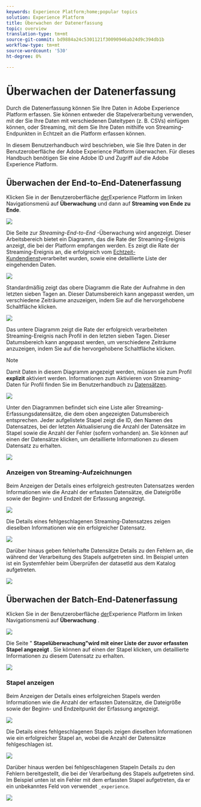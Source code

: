 ```yaml
---
keywords: Experience Platform;home;popular topics
solution: Experience Platform
title: Überwachen der Datenerfassung
topic: overview
translation-type: tm+mt
source-git-commit: bd9884a24c5301121f30090946ab24d9c394db1b
workflow-type: tm+mt
source-wordcount: '530'
ht-degree: 0%

---
```



# Überwachen der Datenerfassung

Durch die Datenerfassung können Sie Ihre Daten in Adobe Experience Platform erfassen. Sie können entweder die Stapelverarbeitung verwenden, mit der Sie Ihre Daten mit verschiedenen Dateitypen (z. B. CSVs) einfügen können, oder Streaming, mit dem Sie Ihre Daten mithilfe von Streaming-Endpunkten in Echtzeit an die Platform erfassen können.

In diesem Benutzerhandbuch wird beschrieben, wie Sie Ihre Daten in der Benutzeroberfläche der Adobe Experience Platform überwachen. Für dieses Handbuch benötigen Sie eine Adobe ID und Zugriff auf die Adobe Experience Platform.

## Überwachen der End-to-End-Datenerfassung

Klicken Sie in der Benutzeroberfläche [der](https://platform.adobe.com)Experience Platform im linken Navigationsmenü auf **Überwachung** und dann auf **Streaming von Ende zu Ende**.

![](../images/quality/monitor-data-flows/click-streaming-end-to-end.png)

Die Seite zur *Streaming-End-to-End* -Überwachung wird angezeigt. Dieser Arbeitsbereich bietet ein Diagramm, das die Rate der Streaming-Ereignis anzeigt, die bei der Platform empfangen werden. Es zeigt die Rate der Streaming-Ereignis an, die erfolgreich vom [Echtzeit-Kundendienst](../../profile/home.md)verarbeitet wurden, sowie eine detaillierte Liste der eingehenden Daten.

![](../images/quality/monitor-data-flows/list-streams.png)

Standardmäßig zeigt das obere Diagramm die Rate der Aufnahme in den letzten sieben Tagen an. Dieser Datumsbereich kann angepasst werden, um verschiedene Zeiträume anzuzeigen, indem Sie auf die hervorgehobene Schaltfläche klicken.

![](../images/quality/monitor-data-flows/list-streams-focus-on-top-graph.png)

Das untere Diagramm zeigt die Rate der erfolgreich verarbeiteten Streaming-Ereignis nach Profil in den letzten sieben Tagen. Dieser Datumsbereich kann angepasst werden, um verschiedene Zeiträume anzuzeigen, indem Sie auf die hervorgehobene Schaltfläche klicken.

>[!NOTE]
>
>Damit Daten in diesem Diagramm angezeigt werden, müssen sie zum Profil **explizit** aktiviert werden. Informationen zum Aktivieren von Streaming-Daten für Profil finden Sie im Benutzerhandbuch zu [Datensätzen](../../catalog/datasets/user-guide.md#enable-a-dataset-for-real-time-customer-profile).

![](../images/quality/monitor-data-flows/list-streams-focus-on-bottom-graph.png)

Unter den Diagrammen befindet sich eine Liste aller Streaming-Erfassungsdatensätze, die dem oben angezeigten Datumsbereich entsprechen. Jeder aufgelistete Stapel zeigt die ID, den Namen des Datensatzes, bei der letzten Aktualisierung die Anzahl der Datensätze im Stapel sowie die Anzahl der Fehler (sofern vorhanden) an. Sie können auf einen der Datensätze klicken, um detaillierte Informationen zu diesem Datensatz zu erhalten.

![](../images/quality/monitor-data-flows/list-streams-focus-on-streams.png)

### Anzeigen von Streaming-Aufzeichnungen

Beim Anzeigen der Details eines erfolgreich gestreuten Datensatzes werden Informationen wie die Anzahl der erfassten Datensätze, die Dateigröße sowie der Beginn- und Endzeit der Erfassung angezeigt.

![](../images/quality/monitor-data-flows/successful-streaming-record.png)

Die Details eines fehlgeschlagenen Streaming-Datensatzes zeigen dieselben Informationen wie ein erfolgreicher Datensatz.

![](../images/quality/monitor-data-flows/failed-batch.png)

Darüber hinaus geben fehlerhafte Datensätze Details zu den Fehlern an, die während der Verarbeitung des Stapels aufgetreten sind. Im Beispiel unten ist ein Systemfehler beim Überprüfen der datasetId aus dem Katalog aufgetreten.

![](../images/quality/monitor-data-flows/failed-batch-details.png)

## Überwachen der Batch-End-Datenerfassung

Klicken Sie in der Benutzeroberfläche [der](https://platform.adobe.com)Experience Platform im linken Navigationsmenü auf **Überwachung** .

![](../images/quality/monitor-data-flows/click-monitoring.png)

Die Seite &quot; **Stapelüberwachung&quot;wird mit einer Liste der zuvor erfassten Stapel angezeigt** . Sie können auf einen der Stapel klicken, um detaillierte Informationen zu diesem Datensatz zu erhalten.

![](../images/quality/monitor-data-flows/list-batches.png)

### Stapel anzeigen

Beim Anzeigen der Details eines erfolgreichen Stapels werden Informationen wie die Anzahl der erfassten Datensätze, die Dateigröße sowie der Beginn- und Endzeitpunkt der Erfassung angezeigt.

![](../images/quality/monitor-data-flows/successful-batch.png)

Die Details eines fehlgeschlagenen Stapels zeigen dieselben Informationen wie ein erfolgreicher Stapel an, wobei die Anzahl der Datensätze fehlgeschlagen ist.

![](../images/quality/monitor-data-flows/failed-streaming-record.png)

Darüber hinaus werden bei fehlgeschlagenen Stapeln Details zu den Fehlern bereitgestellt, die bei der Verarbeitung des Stapels aufgetreten sind. Im Beispiel unten ist ein Fehler mit dem erfassten Stapel aufgetreten, da er ein unbekanntes Feld von verwendet `_experience`.

![](../images/quality/monitor-data-flows/failed-streaming-record-details.png)
